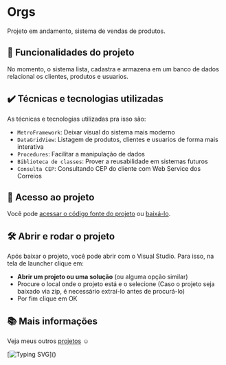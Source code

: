 
<!--   ![Thumbnail GitHub](https://www.marceloortega.com.br/images/artigos/647ec3c9-negociacao-de-alto-impacto.jpg)  -->


<!-- ![](https://img.shields.io/github/license/alura-cursos/android-com-kotlin-personalizando-ui) -->

# Orgs
Projeto em andamento, sistema de vendas de produtos.

## 🔨 Funcionalidades do projeto

No momento, o sistema lista, cadastra e armazena em um banco de dados relacional os clientes, produtos e usuarios.

<!-- ![](img/amostra.gif) -->

## ✔️ Técnicas e tecnologias utilizadas

As técnicas e tecnologias utilizadas pra isso são:

- `MetroFramework`: Deixar visual do sistema mais moderno
- `DataGridView`: Listagem de produtos, clientes e usuarios de forma mais interativa
- `Procedures`: Facilitar a manipulação de dados
- `Biblioteca de classes`: Prover a reusabilidade em sistemas futuros
- `Consulta CEP`: Consultando CEP do cliente com Web Service dos Correios

<!-- ## 🎯 Desafio -->
<!-- Tela de detalhes do produto -->

<!-- ![Detalhes](https://github.com/gui1535/ClassLabNu/blob/master/Img_Principal.png) -->

<!-- [Você pode conferir o resultado do desafio neste commit](https://github.com/alura-cursos/android-com-kotlin-personalizando-ui/commit/3188f27a627592715e7de62b6da450696e401f18). -->

## 📁 Acesso ao projeto

Você pode [acessar o código fonte do projeto](https://github.com/gui1535/ClassLabNu) ou [baixá-lo](https://github.com/gui1535/ClassLabNu/archive/refs/heads/master.zip).

## 🛠️ Abrir e rodar o projeto

Após baixar o projeto, você pode abrir com o Visual Studio. Para isso, na tela de launcher clique em:

- **Abrir um projeto ou uma solução** (ou alguma opção similar)
- Procure o local onde o projeto está e o selecione (Caso o projeto seja baixado via zip, é necessário extraí-lo antes de procurá-lo)
- Por fim clique em OK

## 📚 Mais informações

Veja meus outros [projetos](https://github.com/gui1535?tab=repositories) :relaxed:

  [![Typing SVG](https://readme-typing-svg.herokuapp.com?font=Ubuntu&color=blue&vCenter=true&lines=Gui1535+thanks+for+your+visit!)]()

